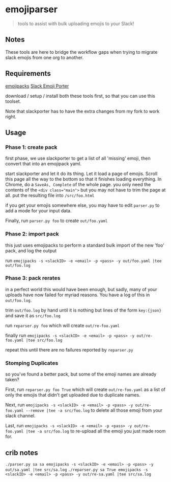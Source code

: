# emojiparser

> tools to assist with bulk uploading emojis to your Slack!

## Notes

These tools are here to bridge the workflow gaps when trying to migrate slack emojis from one org to another.

## Requirements

[emojipacks](https://github.com/lambtron/emojipacks)
[Slack Emoji Porter](https://github.com/mootcycle/slackporter)

download / setup / install both these tools first, so that you can use this toolset.

Note that slackporter has to have the extra changes from my fork to work right.

## Usage

### Phase 1: create pack
first phase, we use slackporter to get a list of all 'missing' emoji, then convert that into an emojipack yaml.

start slackporter and let it do its thing.  Let it load a page of emojis.  Scroll this page all the way to the bottom so that it finishes loading everything.  In Chrome, do a `SaveAs, Complete` of the whole page.  you only need the contents of the `<div class="main">` but you may not have to trim the page at all.  put the resulting file into `/src/foo.html`

if you get your emojis somewhere else, you may have to edit `parser.py` to add a mode for your input data.

Finally, run `parser.py foo` to create `out/foo.yaml`

### Phase 2: import pack
this just uses emojipacks to perform a standard bulk import of the new 'foo' pack, and log the output

run `emojipacks -s <slackID> -e <email> -p <pass> -y out/foo.yaml |tee out/foo.log`


### Phase 3: pack rerates
in a perfect world this would have been enough, but sadly, many of your uploads have now failed for myriad reasons.  You have a log of this in `out/foo.log`.

trim `out/foo.log` by hand until it is nothing but lines of the form `key:{json}` and save it as `src/foo.log`

run `reparser.py foo` which will create `out/re-foo.yaml`

finally run `emojipacks -s <slackID> -e <email> -p <pass> -y out/re-foo.yaml |tee src/foo.log`

repeat this until there are no failures reported by `reparser.py`

### Stomping Duplicates
so you've found a better pack, but some of the emoji names are already taken? 

First, run `reparser.py foo True` which will create `out/re-foo.yaml` as a list of only the emojis that didn't get uploaded due to duplicate names.

Next, run `emojipacks -s <slackID> -e <email> -p <pass> -y out/re-foo.yaml --remove |tee -a src/foo.log` to delete all those emoji from your slack channel.

Last, run `emojipacks -s <slackID> -e <email> -p <pass> -y out/re-foo.yaml |tee -a src/foo.log` to re-upload all the emoji you just made room for.


## crib notes

`./parser.py sa sa
emojipacks -s <slackID> -e <email> -p <pass> -y out/sa.yaml |tee src/sa.log`
`./reparser.py sa True
emojipacks -s <slackID> -e <email> -p <pass> -y out/re-sa.yaml |tee src/sa.log`
